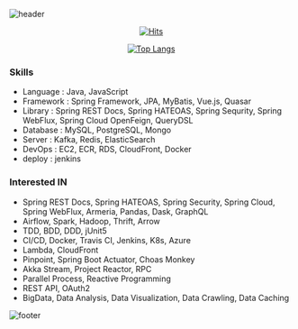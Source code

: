 <!-- Github Profile Readme로 프로필 꾸미기 : https://zzsza.github.io/development/2020/07/10/make-github-profile-readme/ -->

<!-- github theme -->
  ![header](https://capsule-render.vercel.app/api?type=slice&color=e0f0e3&height=150&section=header&text=retuoR&fontSize=45)


<!-- hits count : https://hits.seeyoufarm.com/ -->
<div align=center>
    
  [![Hits](https://hits.seeyoufarm.com/api/count/incr/badge.svg?url=https%3A%2F%2Fgithub.com%2Fchoi-ys&count_bg=%2379C83D&title_bg=%23555555&icon=&icon_color=%23E7E7E7&title=hits&edge_flat=false)](https://hits.seeyoufarm.com)

</div>


<!-- Committed Top Lang -->
<div align=center>
  
  [![Top Langs](https://github-readme-stats.vercel.app/api/top-langs/?username=choi-ys&layout=compact)](https://github.com/choi-ys?tab=repositories)

</div>


### Skills
 - Language : Java, JavaScript
 - Framework : Spring Framework, JPA, MyBatis, Vue.js, Quasar
 - Library : Spring REST Docs, Spring HATEOAS, Spring Sequrity, Spring WebFlux, Spring Cloud OpenFeign, QueryDSL
 - Database : MySQL, PostgreSQL, Mongo
 - Server : Kafka, Redis, ElasticSearch
 - DevOps : EC2, ECR, RDS, CloudFront, Docker
 - deploy : jenkins
 
### Interested IN
 - Spring REST Docs, Spring HATEOAS, Spring Security, Spring Cloud, Spring WebFlux, Armeria, Pandas, Dask, GraphQL
 - Airflow, Spark, Hadoop, Thrift, Arrow
 - TDD, BDD, DDD, jUnit5
 - CI/CD, Docker, Travis CI, Jenkins, K8s, Azure
 - Lambda, CloudFront
 - Pinpoint, Spring Boot Actuator, Choas Monkey
 - Akka Stream, Project Reactor, RPC
 - Parallel Process, Reactive Programming
 - REST API, OAuth2
 - BigData, Data Analysis, Data Visualization, Data Crawling, Data Caching


![footer](https://capsule-render.vercel.app/api?section=footer&type=slice&color=e0f0e3)

